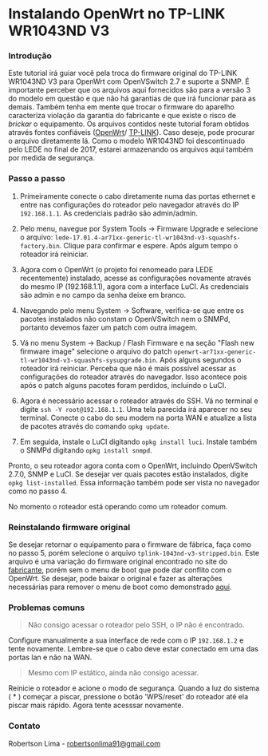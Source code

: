 # Instalando OpenWrt no TP-LINK WR1043ND V3

### Introdução

Este tutorial irá guiar você pela troca do firmware original do TP-LINK WR1043ND V3
para OpenWrt com OpenVSwitch 2.7 e suporte a SNMP. É importante perceber que os
arquivos aqui fornecidos são para a versão 3 do modelo em questão e que não há
garantias de que irá funcionar para as demais. Também tenha em mente que trocar o
firmware do aparelho caracteriza violação da garantia do fabricante e que existe
o risco de *brickar* o equipamento. Os arquivos contidos neste tutorial foram obtidos
através fontes confiáveis ([OpenWrt](https://openwrt.org/)/
[TP-LINK](https://www.tp-link.com/)). Caso deseje, pode procurar o
arquivo diretamente lá. Como o modelo WR1043ND foi descontinuado pelo LEDE no
final de 2017, estarei armazenando os arquivos aqui também por medida de segurança.

### Passo a passo

1. Primeiramente conecte o cabo diretamente numa das portas ethernet e entre nas
configurações do roteador pelo navegador através do IP `192.168.1.1`. As credenciais
padrão são admin/admin.

2. Pelo menu, navegue por System Tools -> Firmware Upgrade e selecione o arquivo:
`lede-17.01.4-ar71xx-generic-tl-wr1043nd-v3-squashfs-factory.bin`. Clique para
confirmar e espere. Após algum tempo o roteador irá reiniciar.

3. Agora com o OpenWrt (o projeto foi renomeado para LEDE recentemente) instalado,
 acesse as configurações novamente através do mesmo IP (192.168.1.1), agora com a
  interface LuCI. As credenciais são admin e no campo da senha deixe em branco.

4. Navegando pelo menu System -> Software, verifica-se que entre os pacotes
instalados não constam o OpenVSwitch nem o SNMPd, portanto devemos fazer um
patch com outra imagem.

5. Vá no menu System -> Backup / Flash Firmware e na seção "Flash new firmware
image" selecione o arquivo do patch
`openwrt-ar71xx-generic-tl-wr1043nd-v3-squashfs-sysupgrade.bin`. Após alguns
segundos o roteador irá reiniciar. Perceba que não é mais possível acessar as
configurações do roteador através do navegador. Isso acontece pois após o patch
alguns pacotes foram perdidos, incluindo o LuCI.

6. Agora é necessário acessar o roteador através do SSH. Vá no terminal e digite
`ssh -Y root@192.168.1.1`. Uma tela parecida irá aparecer no seu terminal.
Conecte o cabo do seu modem na porta WAN e atualize a lista de pacotes através
do comando `opkg update`.

7. Em seguida, instale o LuCI digitando `opkg install luci`. Instale também o
SNMPd digitando `opkg install snmpd`.

Pronto, o seu roteador agora conta com o OpenWrt, incluindo OpenVSwitch 2.7.0,
SNMP e LuCI. Se desejar ver quais pacotes estão instalados, digite `opkg
list-installed`. Essa informação também pode ser vista no navegador como no passo 4.

No momento o roteador está operando como um roteador comum.

### Reinstalando firmware original
Se desejar retornar o equipamento para o firmware de fábrica, faça como no passo 5,
porém selecione o arquivo `tplink-1043nd-v3-stripped.bin`. Este arquivo é uma
variação do firmware original encontrado no site do [fabricante](https://www.tp-link.com/br/download/TL-WR1043ND_V3.html#Firmware),
porém sem o menu de boot que pode dar conflito com o OpenWrt. Se desejar, pode
baixar o original e fazer as alterações necessárias para remover o menu de boot
como demonstrado
[aqui](https://wiki.openwrt.org/toh/tp-link/tl-wr1043nd#back_to_original_firmware).

### Problemas comuns

> Não consigo acessar o roteador pelo SSH, o IP não é encontrado.

Configure manualmente a sua interface de rede com o IP `192.168.1.2` e
tente novamente. Lembre-se que o cabo deve estar conectado em uma das portas
lan e não na WAN.

> Mesmo com IP estático, ainda não consigo acessar.

Reinicie o roteador e acione o modo de segurança. Quando a luz do sistema ( * )
começar a piscar, pressione o botão 'WPS/reset' do roteador até ela piscar mais
rápido. Agora tente acesssar novamente.


### Contato

Robertson Lima - [robertsonlima91@gmail.com](mailto:robertsonlima91@gmail.com)
